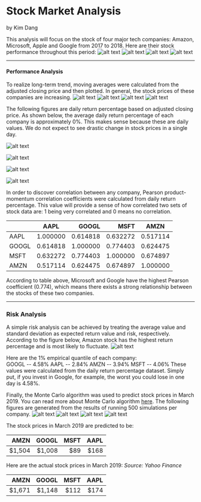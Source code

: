 # Stock Market Analysis
by Kim Dang 

This analysis will focus on the stock of four major tech companies: Amazon, Microsoft, Apple and Google from 2017 to 2018. Here are their stock performance throughout this period:
![alt text](https://stockmarketanalysis.s3.amazonaws.com/stock_Amazon.png)
![alt text](https://stockmarketanalysis.s3.amazonaws.com/stock_Microsoft.png)
![alt text](https://stockmarketanalysis.s3.amazonaws.com/stock_Apple.png)
![alt text](https://stockmarketanalysis.s3.amazonaws.com/stock_Google.png)

---
#### Performance Analysis 

To realize long-term trend, moving averages were calculated from the adjusted closing price and then plotted. In general, the stock prices of these companies are increasing. 
![alt text](https://stockmarketanalysis.s3.amazonaws.com/movingavg_Amazon.png)
![alt text](https://stockmarketanalysis.s3.amazonaws.com/movingavg_Microsoft.png)
![alt text](https://stockmarketanalysis.s3.amazonaws.com/movingavg_Apple.png)
![alt text](https://stockmarketanalysis.s3.amazonaws.com/movingavg_Google.png)

The following figures are daily return percentage based on adjusted closing price. As shown below, the average daily return percentage of each company is approximately 0%. This makes sense because these are daily values. We do not expect to see drastic change in stock prices in a single day. 

![alt text](https://stockmarketanalysis.s3.amazonaws.com/dailyreturn_Amazon.png)

![alt text](https://stockmarketanalysis.s3.amazonaws.com/dailyreturn_Microsoft.png)

![alt text](https://stockmarketanalysis.s3.amazonaws.com/dailyreturn_Google.png)

![alt text](https://stockmarketanalysis.s3.amazonaws.com/dailyreturn_Apple.png)

In order to discover correlation between any company, Pearson product-momentum correlation coefficients were calculated from daily return percentage. This value will provide a sense of how correlated two sets of stock data are: 1 being very correlated and 0 means no correlation. 

|         | AAPL    | GOOGL  |MSFT  |AMZN   |
| ------- |:-------:| ------:|-----:|-------|
|AAPL     | 1.000000|0.614818|0.632272|0.517114|
|GOOGL   | 0.614818 | 1.000000 |0.774403|0.624475|
| MSFT    |0.632272 |0.774403|1.000000|0.674897|
|AMZN     |0.517114 |0.624475|0.674897|1.000000| 

According to table above, Microsoft and Google have the highest Pearson coefficient (0.774), which means there exists a strong relationship between the stocks of these two companies. 
___
### Risk Analysis 
A simple risk analysis can be achieved by treating the average value and standard deviation as expected return value and risk, respectively. According to the figure below, Amazon stock has the highest return percentage and is most likely to fluctuate.
![alt text](https://stockmarketanalysis.s3.amazonaws.com/riskstd.png)

Here are the 1% empirical quantile of each company:  
GOOGL -- 4.58%
AAPL -- 2.84%
AMZN -- 3.94%
MSFT -- 4.06%
These values were calculated from the daily return percentage dataset. Simply put, if you invest in Google, for example, the worst you could lose in one day is 4.58%. 

Finally, the Monte Carlo algorithm was used to predict stock prices in March 2019. You can read more about Monte Carlo algorithm [here](https://www.investopedia.com/terms/m/montecarlosimulation.asp). The following figures are generated from the results of running 500 simulations per company.
![alt text](https://stockmarketanalysis.s3.amazonaws.com/montecarlo_GOOGL.png)
![alt text](https://stockmarketanalysis.s3.amazonaws.com/montecarlo_AMZN.png)
![alt text](https://stockmarketanalysis.s3.amazonaws.com/montecarlo_MSFT.png)
![alt text](https://stockmarketanalysis.s3.amazonaws.com/montecarlo_AAPL.png)

The stock prices in March 2019 are predicted to be: 

| AMZN    | GOOGL  |MSFT  |AAPL   |
|-------:| ------:|-----:|-------:|
| $1,504  |$1,008  |$89   |$168   |

Here are the actual stock prices in March 2019: 
*Source: Yahoo Finance*

| AMZN    | GOOGL  |MSFT  |AAPL   |
|-------:| ------:|-----:|-------:|
| $1,671  |$1,148  |$112  |$174   |








